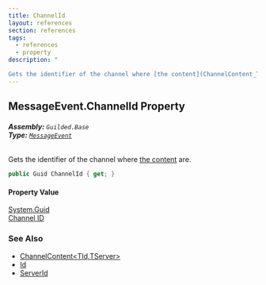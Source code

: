 ```yaml
---
title: ChannelId
layout: references
section: references
tags:
  - references
  - property
description: "

Gets the identifier of the channel where [the content](ChannelContent_TId,TServer_ 'Guilded.Base.Content.ChannelContent<TId,TServer>') are."
---
```


## MessageEvent.ChannelId Property
###### **Assembly:** `Guilded.Base`<br/>**Type:** [`MessageEvent`](MessageEvent 'Guilded.Base.Events.MessageEvent')

Gets the identifier of the channel where [the content](ChannelContent_TId,TServer_ 'Guilded.Base.Content.ChannelContent<TId,TServer>') are.

```csharp
public Guid ChannelId { get; }
```

#### Property Value
[System.Guid](https://docs.microsoft.com/en-us/dotnet/api/System.Guid 'System.Guid')  
[Channel ID](ServerChannel.Id 'Guilded.Base.Servers.ServerChannel.Id')

### See Also
- [ChannelContent&lt;TId,TServer&gt;](ChannelContent_TId,TServer_ 'Guilded.Base.Content.ChannelContent<TId,TServer>')
- [Id](ChannelContent_TId,TServer_.Id 'Guilded.Base.Content.ChannelContent<TId,TServer>.Id')
- [ServerId](ChannelContent_TId,TServer_.ServerId 'Guilded.Base.Content.ChannelContent<TId,TServer>.ServerId')